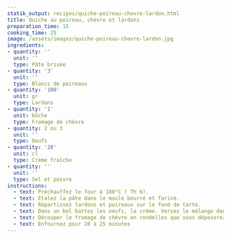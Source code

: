 ```yaml
---
statik_output: recipes/quiche-poireau-chevre-lardon.html
title: Quiche au poireau, chèvre et lardons
preparation_time: 15
cooking_time: 25
image: /assets/images/quiche-poireau-chevre-lardon.jpg
ingredients:
- quantity: ''
  unit: ''
  type: Pâte brisée
- quantity: '3'
  unit: ''
  type: Blancs de poireaux
- quantity: '100'
  unit: gr
  type: Lardons
- quantity: '1'
  unit: bûche
  type: Fromage de chèvre
- quantity: 2 ou 3
  unit: ''
  type: Oeufs
- quantity: '20'
  unit: cl
  type: Crème fraîche
- quantity: ''
  unit: ''
  type: Sel et poivre
instructions:
  - text: Préchauffez le four à 180°C ( Th 6).
  - text: Etalez la pâte dans le moule beurré et fariné.
  - text: Répartissez lardons et poireaux sur le fond de tarte.
  - text: Dans un bol battez les oeufs, la crème. Versez le mélange dans la tarte.
  - text: Découper le fromage de chèvre en rondelles que vous déposerez sur la quiche.
  - text: Enfournez pour 20 à 25 minutes
---
```

